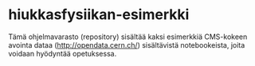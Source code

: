 # hiukkasfysiikan-esimerkki
Tämä ohjelmavarasto (repository) sisältää kaksi esimerkkiä CMS-kokeen avointa dataa (http://opendata.cern.ch/) sisältävistä notebookeista, joita voidaan hyödyntää opetuksessa.
